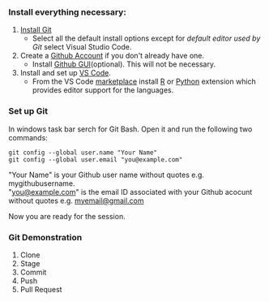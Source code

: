 ### Install everything necessary:

1. [Install Git](https://git-scm.com/downloads)
    - Select all the default install options except for *default editor used by Git* select Visual Studio Code.
2. Create a [Github Account](https://docs.github.com/en/get-started/start-your-journey/creating-an-account-on-github) if you don't already have one.
    - Install [Github GUI](https://github.com/apps/desktop)(optional). This will not be necessary.
3. Install and set up [VS Code](https://code.visualstudio.com/docs/setup/setup-overview).
    - From the VS Code [marketplace](https://marketplace.visualstudio.com/vscode) install [R](https://marketplace.visualstudio.com/items?itemName=REditorSupport.r) or [Python](https://marketplace.visualstudio.com/items?itemName=ms-python.python) extension which provides editor support for the languages.

### Set up Git
In windows task bar serch for Git Bash. Open it and run the following two commands:

    git config --global user.name "Your Name"
    git config --global user.email "you@example.com"

"Your Name" is your Github user name without quotes e.g. mygithubusername.     
"you@example.com" is the email ID associated with your Github acocunt without quotes e.g. myemail@gmail.com

Now you are ready for the session.

### Git Demonstration

1. Clone
2. Stage
3. Commit
4. Push
5. Pull Request


